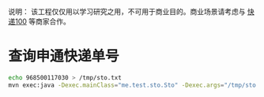 
说明：
该工程仅仅用以学习研究之用，不可用于商业目的。商业场景请考虑与 [快递100](http://www.kuaidi100.com/) 等商家合作。

# 查询申通快递单号

```sh
echo 968500117030 > /tmp/sto.txt
mvn exec:java -Dexec.mainClass="me.test.sto.Sto" -Dexec.args="/tmp/sto.txt" 
```